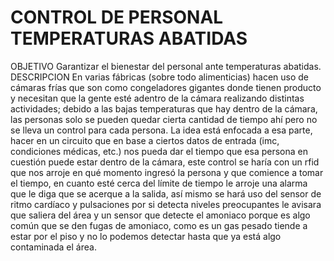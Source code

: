 # CONTROL DE PERSONAL TEMPERATURAS ABATIDAS
OBJETIVO 
Garantizar el bienestar del personal ante temperaturas abatidas.
DESCRIPCION 
En varias fábricas (sobre todo alimenticias) hacen uso de cámaras frías que son como congeladores gigantes donde tienen producto y necesitan que la gente esté adentro de la cámara realizando distintas actividades; debido a las bajas temperaturas que hay dentro de la cámara, las personas solo se pueden quedar cierta cantidad de tiempo ahí pero no se lleva un control para cada persona.
La idea está enfocada a esa parte, hacer en un circuito que en base a ciertos datos de entrada (imc, condiciones médicas, etc.) nos pueda dar el tiempo que esa persona en cuestión puede estar dentro de la cámara, este control se haría con un rfid que nos arroje en qué momento ingresó la persona y que comience a tomar el tiempo, en cuanto esté cerca del límite de tiempo le arroje una alarma que le diga que se acerque a la salida, así mismo se hará uso del sensor de ritmo cardíaco y pulsaciones por si detecta niveles preocupantes le avisara que saliera del área y un sensor que detecte el amoniaco porque es algo común que se den fugas de amoniaco, como es un gas pesado tiende a estar por el piso y no lo podemos detectar hasta que ya está algo contaminada el área.
